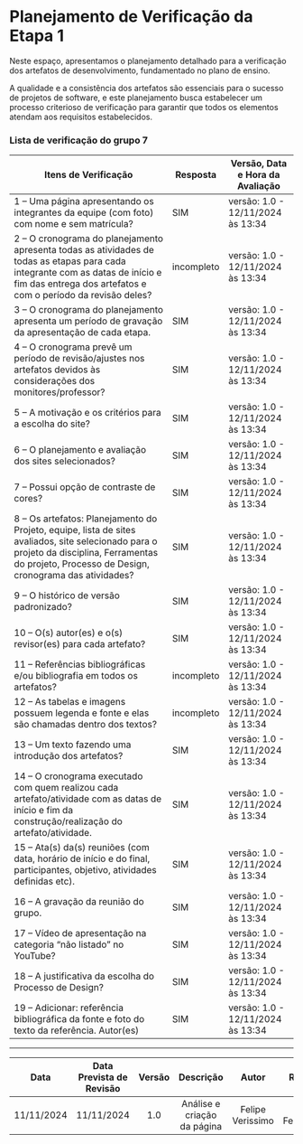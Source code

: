 # Planejamento de Verificação da Etapa 1

Neste espaço, apresentamos o planejamento detalhado para a verificação dos artefatos de desenvolvimento, fundamentado no plano de ensino. 

A qualidade e a consistência dos artefatos são essenciais para o sucesso de projetos de software, e este planejamento busca estabelecer um processo criterioso de verificação para garantir que todos os elementos atendam aos requisitos estabelecidos.

### Lista de verificação do grupo 7

| Itens de Verificação                                                                                                         | Resposta | Versão, Data e Hora da Avaliação            |
|------------------------------------------------------------------------------------------------------------------------------|----------|----------------------------------------------|
| 1 – Uma página apresentando os integrantes da equipe (com foto) com nome e sem matrícula?                                    | SIM      | versão: 1.0 - 12/11/2024 às 13:34           |
| 2 – O cronograma do planejamento apresenta todas as atividades de todas as etapas para cada integrante com as datas de início e fim das entrega dos artefatos e com o período da revisão deles? | incompleto | versão: 1.0 - 12/11/2024 às 13:34           |
| 3 – O cronograma do planejamento apresenta um período de gravação da apresentação de cada etapa.                             | SIM      | versão: 1.0 - 12/11/2024 às 13:34           |
| 4 – O cronograma prevê um período de revisão/ajustes nos artefatos devidos às considerações dos monitores/professor?         | SIM      | versão: 1.0 - 12/11/2024 às 13:34           |
| 5 – A motivação e os critérios para a escolha do site?                                                                       | SIM      | versão: 1.0 - 12/11/2024 às 13:34           |
| 6 – O planejamento e avaliação dos sites selecionados?                                                                       | SIM      | versão: 1.0 - 12/11/2024 às 13:34           |
| 7 – Possui opção de contraste de cores?                                                                                      | SIM      | versão: 1.0 - 12/11/2024 às 13:34           |
| 8 – Os artefatos: Planejamento do Projeto, equipe, lista de sites avaliados, site selecionado para o projeto da disciplina, Ferramentas do projeto, Processo de Design, cronograma das atividades? | SIM | versão: 1.0 - 12/11/2024 às 13:34           |
| 9 – O histórico de versão padronizado?                                                                                       | SIM      | versão: 1.0 - 12/11/2024 às 13:34           |
| 10 – O(s) autor(es) e o(s) revisor(es) para cada artefato?                                                                   | SIM      | versão: 1.0 - 12/11/2024 às 13:34           |
| 11 – Referências bibliográficas e/ou bibliografia em todos os artefatos?                                                     | incompleto      | versão: 1.0 - 12/11/2024 às 13:34           |
| 12 – As tabelas e imagens possuem legenda e fonte e elas são chamadas dentro dos textos?                                     | incompleto     | versão: 1.0 - 12/11/2024 às 13:34           |
| 13 – Um texto fazendo uma introdução dos artefatos?                                                                          | SIM      | versão: 1.0 - 12/11/2024 às 13:34           |
| 14 – O cronograma executado com quem realizou cada artefato/atividade com as datas de início e fim da construção/realização do artefato/atividade. | SIM | versão: 1.0 - 12/11/2024 às 13:34           |
| 15 – Ata(s) da(s) reuniões (com data, horário de início e do final, participantes, objetivo, atividades definidas etc).      | SIM      | versão: 1.0 - 12/11/2024 às 13:34           |
| 16 – A gravação da reunião do grupo.                                                                                         | SIM      | versão: 1.0 - 12/11/2024 às 13:34           |
| 17 – Vídeo de apresentação na categoria “não listado” no YouTube?                                                            | SIM      | versão: 1.0 - 12/11/2024 às 13:34           |
| 18 – A justificativa da escolha do Processo de Design?                                                                       | SIM      | versão: 1.0 - 12/11/2024 às 13:34           |
| 19 – Adicionar: referência bibliográfica da fonte e foto do texto da referência. Autor(es)                                   | SIM      | versão: 1.0 - 12/11/2024 às 13:34           |

---

|    Data    | Data Prevista de Revisão | Versão |               Descrição                |      Autor      |    Revisor    |
| :--------: | :----------------------: | :----: | :------------------------------------: | :-------------: | :-----------: |
| 11/11/2024 |        11/11/2024        |  1.0   |      Análise e criação da página      | Felipe Verissimo | Breno Fernandes |
